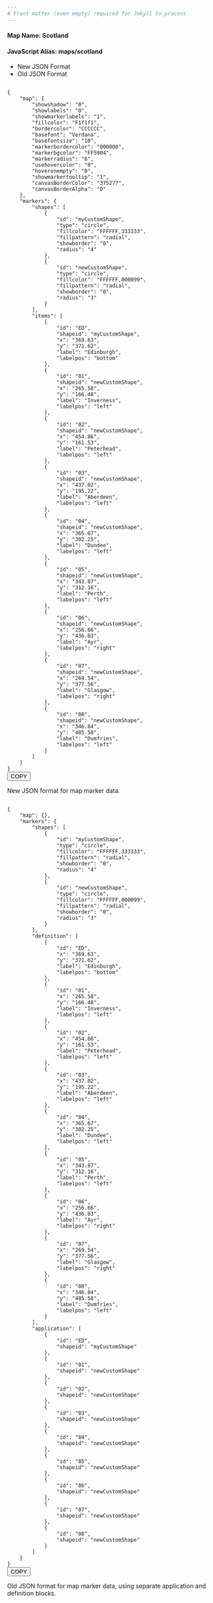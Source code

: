 ```yaml
---
# Front matter (even empty) required for Jekyll to process
---
```


#### Map Name: Scotland

#### JavaScript Alias: maps/scotland


<div class="code-wrapper">
<ul class='code-tabs'>
    <li class='active'>
        <a data-toggle='new-json'>New JSON Format</a>
    </li>
    <li>
        <a data-toggle='old-json'>Old JSON Format</a>
    </li>
</ul>
<div class='tab-content'>
    
<div class='tab new-json-tab active'>
<pre><code class="language-json">
{
    "map": {
        "showshadow": "0",
        "showlabels": "0",
        "showmarkerlabels": "1",
        "fillcolor": "F1f1f1",
        "bordercolor": "CCCCCC",
        "basefont": "Verdana",
        "basefontsize": "10",
        "markerbordercolor": "000000",
        "markerbgcolor": "FF5904",
        "markerradius": "6",
        "usehovercolor": "0",
        "hoveronempty": "0",
        "showmarkertooltip": "1",
        "canvasBorderColor": "375277",
        "canvasBorderAlpha": "0"
    },
    "markers": {
        "shapes": [
            {
                "id": "myCustomShape",
                "type": "circle",
                "fillcolor": "FFFFFF,333333",
                "fillpattern": "radial",
                "showborder": "0",
                "radius": "4"
            },
            {
                "id": "newCustomShape",
                "type": "circle",
                "fillcolor": "FFFFFF,000099",
                "fillpattern": "radial",
                "showborder": "0",
                "radius": "3"
            }
        ],
        "items": [
            {
                "id": "ED",
                "shapeid": "myCustomShape",
                "x": "369.63",
                "y": "371.62",
                "label": "Edinburgh",
                "labelpos": "bottom"
            },
            {
                "id": "01",
                "shapeid": "newCustomShape",
                "x": "265.58",
                "y": "166.48",
                "label": "Inverness",
                "labelpos": "left"
            },
            {
                "id": "02",
                "shapeid": "newCustomShape",
                "x": "454.86",
                "y": "161.53",
                "label": "Peterhead",
                "labelpos": "left"
            },
            {
                "id": "03",
                "shapeid": "newCustomShape",
                "x": "437.02",
                "y": "195.22",
                "label": "Aberdeen",
                "labelpos": "left"
            },
            {
                "id": "04",
                "shapeid": "newCustomShape",
                "x": "365.67",
                "y": "302.25",
                "label": "Dundee",
                "labelpos": "left"
            },
            {
                "id": "05",
                "shapeid": "newCustomShape",
                "x": "343.87",
                "y": "312.16",
                "label": "Perth",
                "labelpos": "left"
            },
            {
                "id": "06",
                "shapeid": "newCustomShape",
                "x": "256.66",
                "y": "436.03",
                "label": "Ayr",
                "labelpos": "right"
            },
            {
                "id": "07",
                "shapeid": "newCustomShape",
                "x": "269.54",
                "y": "377.56",
                "label": "Glasgow",
                "labelpos": "right"
            },
            {
                "id": "08",
                "shapeid": "newCustomShape",
                "x": "346.84",
                "y": "485.58",
                "label": "Dumfries",
                "labelpos": "left"
            }
        ]
    }
}
</code><button class='btn btn-outline-secondary btn-copy' title='Copy to clipboard'>COPY</button>
</pre>


<p class='text-success'>New JSON format for map marker data.</p>

</div>
<div class='tab old-json-tab'>
<pre><code class="language-json">
{
    "map": {},
    "markers": {
        "shapes": [
            {
                "id": "myCustomShape",
                "type": "circle",
                "fillcolor": "FFFFFF,333333",
                "fillpattern": "radial",
                "showborder": "0",
                "radius": "4"
            },
            {
                "id": "newCustomShape",
                "type": "circle",
                "fillcolor": "FFFFFF,000099",
                "fillpattern": "radial",
                "showborder": "0",
                "radius": "3"
            }
        ],
        "definition": [
            {
                "id": "ED",
                "x": "369.63",
                "y": "371.62",
                "label": "Edinburgh",
                "labelpos": "bottom"
            },
            {
                "id": "01",
                "x": "265.58",
                "y": "166.48",
                "label": "Inverness",
                "labelpos": "left"
            },
            {
                "id": "02",
                "x": "454.86",
                "y": "161.53",
                "label": "Peterhead",
                "labelpos": "left"
            },
            {
                "id": "03",
                "x": "437.02",
                "y": "195.22",
                "label": "Aberdeen",
                "labelpos": "left"
            },
            {
                "id": "04",
                "x": "365.67",
                "y": "302.25",
                "label": "Dundee",
                "labelpos": "left"
            },
            {
                "id": "05",
                "x": "343.87",
                "y": "312.16",
                "label": "Perth",
                "labelpos": "left"
            },
            {
                "id": "06",
                "x": "256.66",
                "y": "436.03",
                "label": "Ayr",
                "labelpos": "right"
            },
            {
                "id": "07",
                "x": "269.54",
                "y": "377.56",
                "label": "Glasgow",
                "labelpos": "right"
            },
            {
                "id": "08",
                "x": "346.84",
                "y": "485.58",
                "label": "Dumfries",
                "labelpos": "left"
            }
        ],
        "application": [
            {
                "id": "ED",
                "shapeid": "myCustomShape"
            },
            {
                "id": "01",
                "shapeid": "newCustomShape"
            },
            {
                "id": "02",
                "shapeid": "newCustomShape"
            },
            {
                "id": "03",
                "shapeid": "newCustomShape"
            },
            {
                "id": "04",
                "shapeid": "newCustomShape"
            },
            {
                "id": "05",
                "shapeid": "newCustomShape"
            },
            {
                "id": "06",
                "shapeid": "newCustomShape"
            },
            {
                "id": "07",
                "shapeid": "newCustomShape"
            },
            {
                "id": "08",
                "shapeid": "newCustomShape"
            }
        ]
    }
}
</code><button class='btn btn-outline-secondary btn-copy' title='Copy to clipboard'>COPY</button>
</pre>


<p class='text-success'>Old JSON format for map marker data, using separate application and definition blocks.</p>

</div>
    
</div>
</div>
